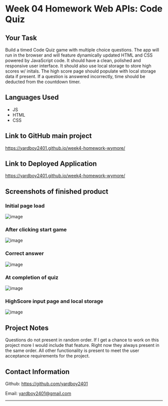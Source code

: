 # Week 04 Homework Web APIs: Code Quiz

## Your Task
Build a timed Code Quiz game with multiple choice questions. The app will run in the browser and will feature dynamically updated HTML and CSS powered by JavaScript code. It should have a clean, polished and responsive user interface. It should also use local storage to store high scores w/ initals. The high score page should populate with local storage data if present. If a question is answered incorrectly, time should be deducted from the countdown timer.

## Languages Used
 - JS
 - HTML
 - CSS

## Link to GitHub main project
https://yardboy2401.github.io/week4-homework-wymore/

## Link to Deployed Application
https://yardboy2401.github.io/week4-homework-wymore/

## Screenshots of finished product
### Initial page load
![image](https://user-images.githubusercontent.com/85953688/138788962-2201b56d-b7f7-4698-bc5d-bf70016aaefa.png)
### After clicking start game
![image](https://user-images.githubusercontent.com/85953688/138789004-10a3424b-6198-46ec-b3b4-9ddf862a0cb8.png)
### Correct answer
![image](https://user-images.githubusercontent.com/85953688/138789097-0cc446a1-d5e6-4ab2-9b5a-7d68fd3586ad.png)
### At completion of quiz
![image](https://user-images.githubusercontent.com/85953688/138789184-0c6454b8-46ab-464b-a54d-9751690372fd.png)
### HighScore input page and local storage
![image](https://user-images.githubusercontent.com/85953688/138789246-f0c8a025-49bc-4eed-9ae6-620b14382146.png)

## Project Notes
Questions do not present in random order. If I get a chance to work on this project more I would include that feature. Right now they always present in the same order. All other functionality is present to meet the user acceptance requirements for the project.

## Contact Information
Github: https://github.com/yardboy2401

Email: yardboy2401@gmail.com
- - - -
